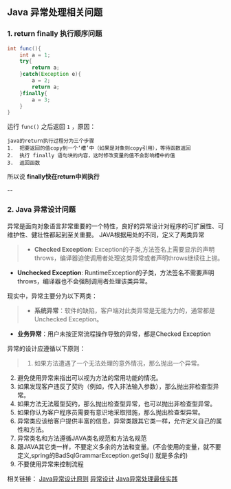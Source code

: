 ## Java 异常处理相关问题 ##

### 1. return finally 执行顺序问题
```java
int func(){
	int a = 1;
	try{
		return a;
	}catch(Exception e){
		a = 2;
		return a;
	}finally{
		a = 3;
	}
}
```
运行 `func()` 之后返回 `1` ，原因：
```
java的return执行过程分为三个步骤
1.  把要返回的值copy到一个‘槽’中（如果是对象则copy引用），等待函数返回
2.  执行 finally 语句块的内容，这时修改变量的值不会影响槽中的值
3.  返回函数
```
所以说 **finally快在return中间执行**

--
### 2. Java 异常设计问题 ###

异常是面向对象语言非常重要的一个特性，良好的异常设计对程序的可扩展性、可维护性、健壮性都起到至关重要。
JAVA根据用处的不同，定义了两类异常  
> * **Checked Exception**: Exception的子类,方法签名上需要显示的声明throws，编译器迫使调用者处理这类异常或者声明throws继续往上抛。
* **Unchecked Exception**: RuntimeException的子类，方法签名不需要声明throws，编译器也不会强制调用者处理该类异常。

现实中，异常主要分为以下两类：
>* **系统异常**：软件的缺陷，客户端对此类异常是无能为力的，通常都是Unchecked Exception。
* **业务异常**：用户未按正常流程操作导致的异常，都是Checked Exception 


异常的设计应遵循以下原则：
> 1. 如果方法遭遇了一个无法处理的意外情况，那么抛出一个异常。
2. 避免使用异常来指出可以视为方法的常用功能的情况。
3. 如果发现客户违反了契约（例如，传入非法输入参数），那么抛出非检查型异常。
4. 如果方法无法履型契约，那么抛出检查型异常，也可以抛出非检查型异常。
5. 如果你认为客户程序员需要有意识地采取措施，那么抛出检查型异常。
6. 异常类应该给客户提供丰富的信息，异常类跟其它类一样，允许定义自己的属性和方法。
7. 异常类名和方法遵循JAVA类名规范和方法名规范
8. 跟JAVA其它类一样，不要定义多余的方法和变量。(不会使用的变量，就不要定义,spring的BadSqlGrammarException.getSql() 就是多余的)
9. 不要使用异常来控制流程 

相关链接：
[Java异常设计原则](http://tech.e800.com.cn/articles/2009/79/1247105040929_1.html)
[异常设计](http://www.cnblogs.com/JavaVillage/articles/384483.html)
[Java异常处理最佳实践](http://tech.e800.com.cn/articles/2009/79/1247105040929_1.html)
  
